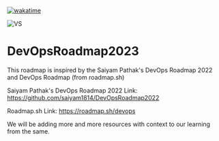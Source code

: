 [![wakatime](https://wakatime.com/badge/github/cloud-devops-enthusiast/DevOpsRoadmap2023.svg)](https://wakatime.com/badge/github/cloud-devops-enthusiast/DevOpsRoadmap2023)

![VS](https://img.shields.io/github/last-commit/cloud-devops-enthusiast/DevOpsRoadmap2023)

# DevOpsRoadmap2023
This roadmap is inspired by the Saiyam Pathak's DevOps Roadmap 2022 and DevOps Roadmap (from roadmap.sh)

Saiyam Pathak's DevOps Roadmap 2022 Link: https://github.com/saiyam1814/DevOpsRoadmap2022

Roadmap.sh Link: https://roadmap.sh/devops

We will be adding more and more resources with context to our learning from the same.
